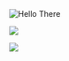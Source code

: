 <img src="https://media1.tenor.com/images/d35679a70d0b0ea47d541475105285a3/tenor.gif?itemid=13024140" alt="Hello There">

![](https://komarev.com/ghpvc/?username=starbuckr&color=blue&style=plastic)

<img align="left" src="https://github-readme-stats.vercel.app/api?username=starbuckr&show_icons=true&theme=tokyonight&hide=issues" />
